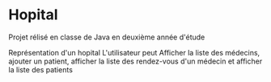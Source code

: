 # Hopital

Projet rélisé en classe de Java en deuxième année d'étude

Représentation d'un hopital
L'utilisateur peut Afficher la liste des médecins, ajouter un patient, afficher la liste des rendez-vous d'un médecin et afficher la liste des patients

